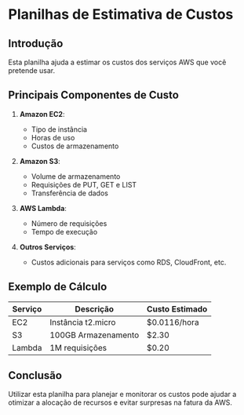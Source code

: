 # Planilhas de Estimativa de Custos

## Introdução
Esta planilha ajuda a estimar os custos dos serviços AWS que você pretende usar.

## Principais Componentes de Custo

1. **Amazon EC2**:
   - Tipo de instância
   - Horas de uso
   - Custos de armazenamento

2. **Amazon S3**:
   - Volume de armazenamento
   - Requisições de PUT, GET e LIST
   - Transferência de dados

3. **AWS Lambda**:
   - Número de requisições
   - Tempo de execução

4. **Outros Serviços**:
   - Custos adicionais para serviços como RDS, CloudFront, etc.

## Exemplo de Cálculo

| Serviço          | Descrição            | Custo Estimado |
|------------------|---------------------|-----------------|
| EC2              | Instância t2.micro  | $0.0116/hora    |
| S3               | 100GB Armazenamento | $2.30           |
| Lambda           | 1M requisições      | $0.20           |

## Conclusão
Utilizar esta planilha para planejar e monitorar os custos pode ajudar a otimizar a alocação de recursos e evitar surpresas na fatura da AWS.
